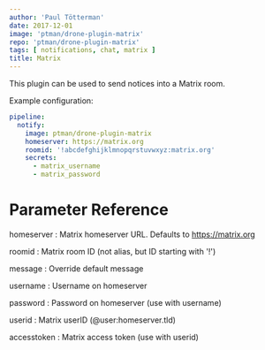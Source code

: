 ```yaml
---
author: 'Paul Tötterman'
date: 2017-12-01
image: 'ptman/drone-plugin-matrix'
repo: 'ptman/drone-plugin-matrix'
tags: [ notifications, chat, matrix ]
title: Matrix
---
```


This plugin can be used to send notices into a Matrix room.

Example configuration:

```yaml
pipeline:
  notify:
    image: ptman/drone-plugin-matrix
    homeserver: https://matrix.org
    roomid: '!abcdefghijklmnopqrstuvwxyz:matrix.org'
    secrets:
      - matrix_username
      - matrix_password
```

# Parameter Reference

homeserver
: Matrix homeserver URL. Defaults to https://matrix.org

roomid
: Matrix room ID (not alias, but ID starting with '!')

message
: Override default message

username
: Username on homeserver

password
: Password on homeserver (use with username)

userid
: Matrix userID (@user:homeserver.tld)

accesstoken
: Matrix access token (use with userid)
